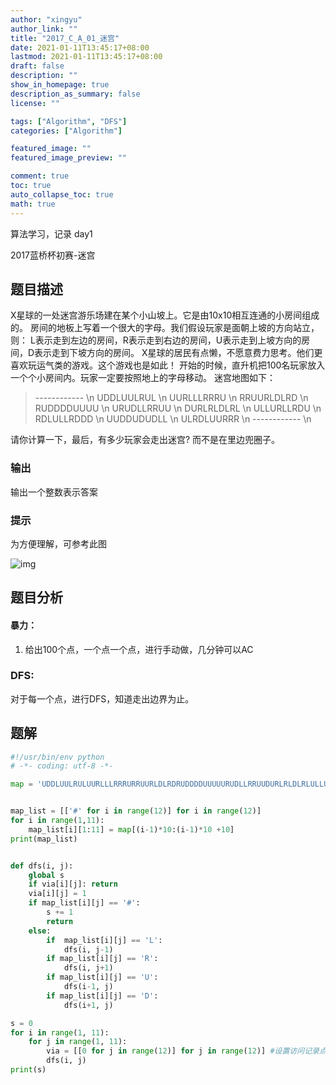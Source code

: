 ```yaml
---
author: "xingyu"
author_link: ""
title: "2017_C_A_01_迷宫"
date: 2021-01-11T13:45:17+08:00
lastmod: 2021-01-11T13:45:17+08:00
draft: false
description: ""
show_in_homepage: true
description_as_summary: false
license: ""

tags: ["Algorithm", "DFS"]
categories: ["Algorithm"]

featured_image: ""
featured_image_preview: ""

comment: true
toc: true
auto_collapse_toc: true
math: true
---
```


算法学习，记录 day1  

2017蓝桥杯初赛-迷宫

<!--more-->

## 题目描述

X星球的一处迷宫游乐场建在某个小山坡上。它是由10x10相互连通的小房间组成的。
房间的地板上写着一个很大的字母。我们假设玩家是面朝上坡的方向站立，则：
L表示走到左边的房间，R表示走到右边的房间，U表示走到上坡方向的房间，D表示走到下坡方向的房间。
X星球的居民有点懒，不愿意费力思考。他们更喜欢玩运气类的游戏。这个游戏也是如此！
开始的时候，直升机把100名玩家放入一个个小房间内。玩家一定要按照地上的字母移动。
迷宫地图如下：

>\------------  \n
>UDDLUULRUL  \n
>UURLLLRRRU   \n
>RRUURLDLRD  \n
>RUDDDDUUUU  \n
>URUDLLRRUU   \n
>DURLRLDLRL   \n
>ULLURLLRDU   \n
>RDLULLRDDD   \n
>UUDDUDUDLL    \n
>ULRDLUURRR   \n
>\------------ \n

请你计算一下，最后，有多少玩家会走出迷宫? 而不是在里边兜圈子。

### 输出

输出一个整数表示答案

### 提示

为方便理解，可参考此图

![img](http://oj.ecustacm.cn/upload/image/20191117/20191117211411_12203.png)

## 题目分析

#### 暴力：

1. 给出100个点，一个点一个点，进行手动做，几分钟可以AC

### DFS:

对于每一个点，进行DFS，知道走出边界为止。

## 题解

```python
#!/usr/bin/env python
# -*- coding: utf-8 -*-

map = 'UDDLUULRULUURLLLRRRURRUURLDLRDRUDDDDUUUUURUDLLRRUUDURLRLDLRLULLURLLRDURDLULLRDDDUUDDUDUDLLULRDLUURRR'


map_list = [['#' for i in range(12)] for i in range(12)]
for i in range(1,11):
    map_list[i][1:11] = map[(i-1)*10:(i-1)*10 +10]
print(map_list)


def dfs(i, j):
    global s
    if via[i][j]: return
    via[i][j] = 1
    if map_list[i][j] == '#':
        s += 1
        return
    else:
        if  map_list[i][j] == 'L':
            dfs(i, j-1)
        if map_list[i][j] == 'R':
            dfs(i, j+1)
        if map_list[i][j] == 'U':
            dfs(i-1, j)
        if map_list[i][j] == 'D':
            dfs(i+1, j)

s = 0
for i in range(1, 11):
    for j in range(1, 11):
        via = [[0 for j in range(12)] for j in range(12)] #设置访问记录点，对于一个初始点来说，每层dfs访问过的点都置为1,防止在里面兜圈子。
        dfs(i, j)
print(s)
```



